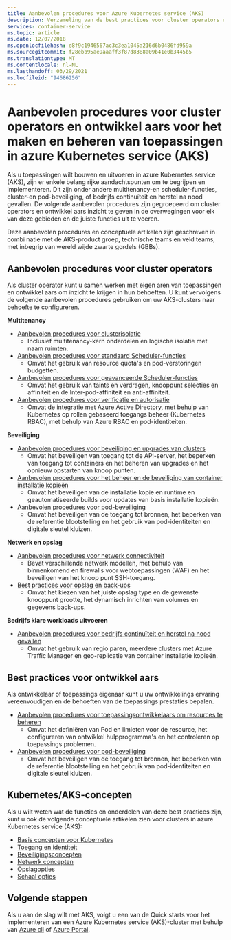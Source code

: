 ```yaml
---
title: Aanbevolen procedures voor Azure Kubernetes service (AKS)
description: Verzameling van de best practices voor cluster operators en ontwikkel aars voor het maken en beheren van toepassingen in azure Kubernetes service (AKS)
services: container-service
ms.topic: article
ms.date: 12/07/2018
ms.openlocfilehash: e8f9c1946567ac3c3ea1045a216d6b0486fd959a
ms.sourcegitcommit: f28ebb95ae9aaaff3f87d8388a09b41e0b3445b5
ms.translationtype: MT
ms.contentlocale: nl-NL
ms.lasthandoff: 03/29/2021
ms.locfileid: "94686256"
---
```

# <a name="cluster-operator-and-developer-best-practices-to-build-and-manage-applications-on-azure-kubernetes-service-aks"></a>Aanbevolen procedures voor cluster operators en ontwikkel aars voor het maken en beheren van toepassingen in azure Kubernetes service (AKS)

Als u toepassingen wilt bouwen en uitvoeren in azure Kubernetes service (AKS), zijn er enkele belang rijke aandachtspunten om te begrijpen en implementeren. Dit zijn onder andere multitenancy-en scheduler-functies, cluster-en pod-beveiliging, of bedrijfs continuïteit en herstel na nood gevallen. De volgende aanbevolen procedures zijn gegroepeerd om cluster operators en ontwikkel aars inzicht te geven in de overwegingen voor elk van deze gebieden en de juiste functies uit te voeren.

Deze aanbevolen procedures en conceptuele artikelen zijn geschreven in combi natie met de AKS-product groep, technische teams en veld teams, met inbegrip van wereld wijde zwarte gordels (GBBs).

## <a name="cluster-operator-best-practices"></a>Aanbevolen procedures voor cluster operators

Als cluster operator kunt u samen werken met eigen aren van toepassingen en ontwikkel aars om inzicht te krijgen in hun behoeften. U kunt vervolgens de volgende aanbevolen procedures gebruiken om uw AKS-clusters naar behoefte te configureren.

**Multitenancy**

* [Aanbevolen procedures voor clusterisolatie](operator-best-practices-cluster-isolation.md)
    * Inclusief multitenancy-kern onderdelen en logische isolatie met naam ruimten.
* [Aanbevolen procedures voor standaard Scheduler-functies](operator-best-practices-scheduler.md)
    * Omvat het gebruik van resource quota's en pod-verstoringen budgetten.
* [Aanbevolen procedures voor geavanceerde Scheduler-functies](operator-best-practices-advanced-scheduler.md)
    * Omvat het gebruik van taints en verdragen, knooppunt selecties en affiniteit en de Inter-pod-affiniteit en anti-affiniteit.
* [Aanbevolen procedures voor verificatie en autorisatie](operator-best-practices-identity.md)
    * Omvat de integratie met Azure Active Directory, met behulp van Kubernetes op rollen gebaseerd toegangs beheer (Kubernetes RBAC), met behulp van Azure RBAC en pod-identiteiten.

**Beveiliging**

* [Aanbevolen procedures voor beveiliging en upgrades van clusters](operator-best-practices-cluster-security.md)
    * Omvat het beveiligen van toegang tot de API-server, het beperken van toegang tot containers en het beheren van upgrades en het opnieuw opstarten van knoop punten.
* [Aanbevolen procedures voor het beheer en de beveiliging van container installatie kopieën](operator-best-practices-container-image-management.md)
    * Omvat het beveiligen van de installatie kopie en runtime en geautomatiseerde builds voor updates van basis installatie kopieën.
* [Aanbevolen procedures voor pod-beveiliging](developer-best-practices-pod-security.md)
    * Omvat het beveiligen van de toegang tot bronnen, het beperken van de referentie blootstelling en het gebruik van pod-identiteiten en digitale sleutel kluizen.

**Netwerk en opslag**

* [Aanbevolen procedures voor netwerk connectiviteit](operator-best-practices-network.md)
    * Bevat verschillende netwerk modellen, met behulp van binnenkomend en firewalls voor webtoepassingen (WAF) en het beveiligen van het knoop punt SSH-toegang.
* [Best practices voor opslag en back-ups](operator-best-practices-storage.md)
    * Omvat het kiezen van het juiste opslag type en de gewenste knooppunt grootte, het dynamisch inrichten van volumes en gegevens back-ups.

**Bedrijfs klare workloads uitvoeren**

* [Aanbevolen procedures voor bedrijfs continuïteit en herstel na nood gevallen](operator-best-practices-multi-region.md)
    * Omvat het gebruik van regio paren, meerdere clusters met Azure Traffic Manager en geo-replicatie van container installatie kopieën.

## <a name="developer-best-practices"></a>Best practices voor ontwikkel aars

Als ontwikkelaar of toepassings eigenaar kunt u uw ontwikkelings ervaring vereenvoudigen en de behoeften van de toepassings prestaties bepalen.

* [Aanbevolen procedures voor toepassingsontwikkelaars om resources te beheren](developer-best-practices-resource-management.md)
    * Omvat het definiëren van Pod en limieten voor de resource, het configureren van ontwikkel hulpprogramma's en het controleren op toepassings problemen.
* [Aanbevolen procedures voor pod-beveiliging](developer-best-practices-pod-security.md)
    * Omvat het beveiligen van de toegang tot bronnen, het beperken van de referentie blootstelling en het gebruik van pod-identiteiten en digitale sleutel kluizen.

## <a name="kubernetes--aks-concepts"></a>Kubernetes/AKS-concepten

Als u wilt weten wat de functies en onderdelen van deze best practices zijn, kunt u ook de volgende conceptuele artikelen zien voor clusters in azure Kubernetes service (AKS):

* [Basis concepten voor Kubernetes](concepts-clusters-workloads.md)
* [Toegang en identiteit](concepts-identity.md)
* [Beveiligingsconcepten](concepts-security.md)
* [Netwerk concepten](concepts-network.md)
* [Opslagopties](concepts-storage.md)
* [Schaal opties](concepts-scale.md)

## <a name="next-steps"></a>Volgende stappen

Als u aan de slag wilt met AKS, volgt u een van de Quick starts voor het implementeren van een Azure Kubernetes service (AKS)-cluster met behulp van [Azure cli](kubernetes-walkthrough.md) of [Azure Portal](kubernetes-walkthrough-portal.md).
